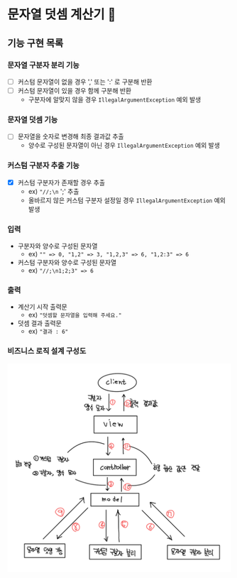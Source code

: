 # 문자열 덧셈 계산기 🚀

## 기능 구현 목록

### 문자열 구분자 분리 기능
- [ ] 커스텀 문자열이 없을 경우 ',' 또는 ':' 로 구분해 반환
- [ ] 커스텀 문자열이 있을 경우 함께 구분해 반환
    - 구분자에 알맞지 않을 경우 `IllegalArgumentException` 예외 발생

### 문자열 덧셈 기능
- [ ] 문자열을 숫자로 변경해 최종 결과값 추출
    - 양수로 구성된 문자열이 아닌 경우 `IllegalArgumentException` 예외 발생

### 커스텀 구분자 추출 기능
- [x] 커스텀 구분자가 존재할 경우 추출
    -  ex) `"//;\n` ';' 추출
    - 올바르지 않은 커스텀 구분자 설정일 경우 `IllegalArgumentException` 예외 발생

### 입력
- 구분자와 양수로 구성된 문자열
    - ex) `"" => 0, "1,2" => 3, "1,2,3" => 6, "1,2:3" => 6`
- 커스텀 구분자와 양수로 구성된 문자열
    - ex)  `"//;\n1;2;3" => 6`

### 출력
- 계산기 시작 출력문
    - ex)  `"덧셈할 문자열을 입력해 주세요."`
- 덧셈 결과 출력문
    - ex) `"결과 : 6"`

### 비즈니스 로직 설계 구성도
![img.png](FlowChart.png)